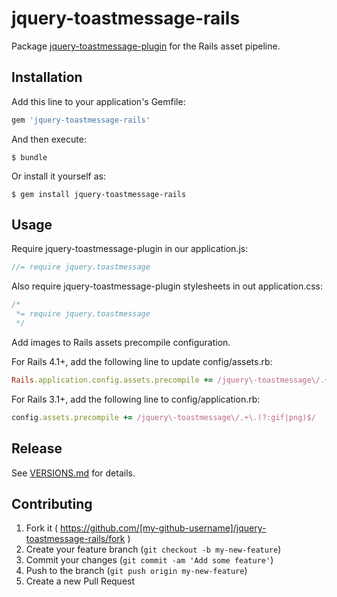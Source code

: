 # jquery-toastmessage-rails

Package [jquery-toastmessage-plugin](http://akquinet.github.io/jquery-toastmessage-plugin/) for the Rails asset pipeline.

## Installation

Add this line to your application's Gemfile:

```ruby
gem 'jquery-toastmessage-rails'
```

And then execute:

    $ bundle

Or install it yourself as:

    $ gem install jquery-toastmessage-rails

## Usage

Require jquery-toastmessage-plugin in our application.js:

```javascript
//= require jquery.toastmessage 
```

Also require jquery-toastmessage-plugin stylesheets in out application.css:

```css
/*
 *= require jquery.toastmessage
 */
```

Add images to Rails assets precompile configuration.

For Rails 4.1+, add the following line to update config/assets.rb:

```ruby
Rails.application.config.assets.precompile += /jquery\-toastmessage\/.+\.(?:gif|png)$/
```

For Rails 3.1+, add the following line to config/application.rb:

```ruby
config.assets.precompile += /jquery\-toastmessage\/.+\.(?:gif|png)$/
```

## Release

See [VERSIONS.md](VERSIONS.md) for details.

## Contributing

1. Fork it ( https://github.com/[my-github-username]/jquery-toastmessage-rails/fork )
2. Create your feature branch (`git checkout -b my-new-feature`)
3. Commit your changes (`git commit -am 'Add some feature'`)
4. Push to the branch (`git push origin my-new-feature`)
5. Create a new Pull Request
